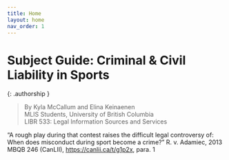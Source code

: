 ```yaml
---
title: Home
layout: home
nav_order: 1
---
```

# Subject Guide: Criminal & Civil Liability in Sports

{: .authorship }
> By Kyla McCallum and Elina Keinaenen\
> MLIS Students, University of British Columbia\
> LIBR 533: Legal Information Sources and Services

“A rough play during that contest raises the difficult legal controversy of: When does misconduct during sport become a crime?” 
R. v. Adamiec, 2013 MBQB 246 (CanLII), https://canlii.ca/t/g1p2x, para. 1
